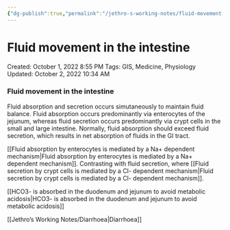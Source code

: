 ```yaml
---
{"dg-publish":true,"permalink":"/jethro-s-working-notes/fluid-movement-in-the-intestine/","dgPassFrontmatter":true}
---
```



# Fluid movement in the intestine

Created: October 1, 2022 8:55 PM
Tags: GIS, Medicine, Physiology
Updated: October 2, 2022 10:34 AM

### Fluid movement in the intestine

Fluid absorption and secretion occurs simutaneously to maintain fluid balance. Fluid absorption occurs predominantly via enterocytes of the jejunum, whereas fluid secretion occurs predominantly via crypt cells in the small and large intestine. Normally, fluid absorption should exceed fluid secretion, which results in net absorption of fluids in the GI tract.

[[Fluid absorption by enterocytes is mediated by a Na+ dependent mechanism\|Fluid absorption by enterocytes is mediated by a Na+ dependent mechanism]]. Contrasting with fluid secretion, where [[Fluid secretion by crypt cells is mediated by a Cl- dependent mechanism\|Fluid secretion by crypt cells is mediated by a Cl- dependent mechanism]].

[[HCO3- is absorbed in the duodenum and jejunum to avoid metabolic acidosis\|HCO3- is absorbed in the duodenum and jejunum to avoid metabolic acidosis]] 

[[Jethro’s Working Notes/Diarrhoea\|Diarrhoea]]